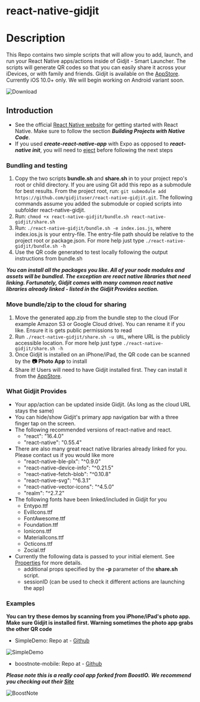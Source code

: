 # react-native-gidjit
# Description

This Repo contains two simple scripts that will allow you to add, launch, and run your React Native apps/actions inside of Gidjit - Smart Launcher.
The scripts will generate QR codes so that you can easily share it across your iDevices, or with family and friends.
Gidjit is available on the  [AppStore](https://itunes.apple.com/us/app/gidjit-smart-launcher/id1179176359?at=1001lnP4&mt=8).
Currently iOS 10.0+ only. We will begin working on Android variant soon.

![Download](https://s3-us-west-2.amazonaws.com/gidjit-public/iTunesGidjit.png)

## Introduction

* See the official [React Native website](https://facebook.github.io/react-native/docs/getting-started.html) for getting started with React Native. Make sure to follow the section ***Building Projects with Native Code***.
* If you used ***create-react-native-app*** with Expo as opposed to ***react-native init***, you will need to [eject]( https://github.com/react-community/create-react-native-app/blob/master/react-native-scripts/template/README.md#ejecting-from-create-react-native-app) before following the next steps


### Bundling and testing
1. Copy the two scripts **bundle.sh** and **share.sh** in to your project repo's root or child directory. If you are using Git add this repo as a submodule for best results. From the project root, run: `git submodule add https://github.com/gidjituser/react-native-gidjit.git`. The following commands assume you added the submodule or copied scripts into subfolder react-native-gidjit.
2. Run: `chmod +x react-native-gidjit/bundle.sh react-native-gidjit/share.sh`
3. Run: `./react-native-gidjit/bundle.sh -e index.ios.js`, where index.ios.js is your entry-file. The entry-file path should be relative to the project root or package.json. For more help just type `./react-native-gidjit/bundle.sh -h`
4. Use the QR code generated to test locally following the output instructions from bundle.sh

***You can install all the packages you like. All of your node modules and assets will be bundled. The exception are react native libraries that need linking. Fortunately, Gidjit comes with many common react native libraries already linked - listed in the Gidjit Provides section.***

### Move bundle/zip to the cloud for sharing
1. Move the generated app.zip from the bundle step to the cloud (For example Amazon S3 or Google Cloud drive). You can rename it if you like. Ensure it is gets public permissions to read
2. Run `./react-native-gidjit/share.sh -u URL`, where URL is the publicly accessible location. For more help just type `./react-native-gidjit/share.sh -h`
3. Once Gidjit is installed on an iPhone/iPad, the QR code can be scanned by the **📷 Photo App** to install
4. Share it! Users will need to have Gidjit installed first. They can install it from the   [AppStore](https://itunes.apple.com/us/app/gidjit-smart-launcher/id1179176359?at=1001lnP4&mt=8).

### What Gidjit Provides
- Your app/action can be updated inside Gidjit. (As long as the cloud URL stays the same)
- You can hide/show Gidjit's primary app navigation bar with a three finger tap on the screen.
- The following recommended versions of react-native and react.
  * "react": "16.4.0"
  * "react-native": "0.55.4"
- There are also many great react native libraries already linked for you. Please contact us if you would like more
    * "react-native-ble-plx": "^0.9.0"
    * "react-native-device-info": "^0.21.5"
    * "react-native-fetch-blob": "^0.10.8"
    * "react-native-svg": "^6.3.1"
    * "react-native-vector-icons": "^4.5.0"
    * "realm": "^2.7.2"
- The following fonts have been linked/included in Gidjit for you
	* Entypo.ttf
	* EvilIcons.ttf
	* FontAwesome.ttf
	* Foundation.ttf
	* Ionicons.ttf
	* MaterialIcons.ttf
	* Octicons.ttf
	* Zocial.ttf
- Currently the following data is passed to your initial element. See [Properties](https://facebook.github.io/react-native/docs/communication-ios.html#properties) for more details.
  * additional props specified by the **-p** parameter of the **share.sh** script.  
  * sessionID (can be used to check it different actions are launching the app)

### Examples
**You can try these demos by scanning from you iPhone/iPad's photo app. Make sure Gidjit is installed first. Warning sometimes the photo app grabs the other QR code**
  - SimpleDemo:
  Repo at - [Github](https://github.com/gidjituser/HelloReact)


  ![SimpleDemo](https://s3-us-west-2.amazonaws.com/gidjit-public/SimpleDemo.png)


  - boostnote-mobile:
  Repo at - [Github](https://github.com/gidjituser/boostnote-mobile)

  ***Please note this is a really cool app forked from BoostIO.***
  ***We recommend you checking out their [Site](https://boostnote.io/)***


  ![BoostNote](https://s3-us-west-2.amazonaws.com/gidjit-public/BoostNote.png)
